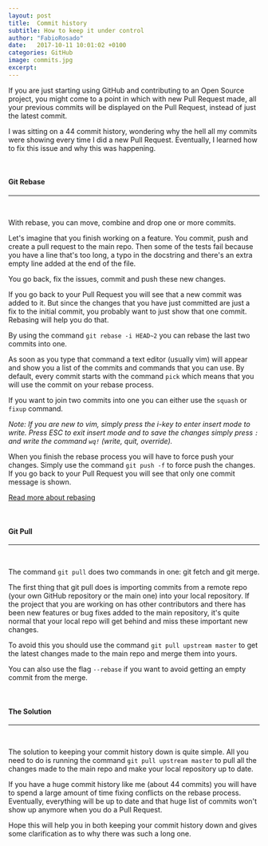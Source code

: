 ```yaml
---
layout: post
title:  Commit history
subtitle: How to keep it under control
author: "FabioRosado"
date:   2017-10-11 10:01:02 +0100
categories: GitHub
image: commits.jpg
excerpt: 
---
```


If you are just starting using GitHub and contributing to an Open Source project, you might come to a point in which with new Pull Request made, all your previous commits will be displayed on the Pull Request, instead of just the latest commit.

I was sitting on a 44 commit history, wondering why the hell all my commits were showing every time I did a new Pull Request. Eventually, I learned how to fix this issue and why this was happening.

&nbsp;
#### Git Rebase
-----
&nbsp;

With rebase, you can move, combine and drop one or more commits.

Let's imagine that you finish working on a feature. You commit, push and create a pull request to the main repo. Then some of the tests fail because you have a line that's too long, a typo in the docstring and there's an extra empty line added at the end of the file. 

You go back, fix the issues, commit and push these new changes.

If you go back to your Pull Request you will see that a new commit was added to it. But since the changes that you have just committed are just a fix to the initial commit, you probably want to just show that one commit. Rebasing will help you do that.

By using the command `git rebase -i HEAD~2` you can rebase the last two commits into one. 

As soon as you type that command a text editor (usually vim) will appear and show you a list of the commits and commands that you can use. By default, every commit starts with the command `pick` which means that you will use the commit on your rebase process. 

If you want to join two commits into one you can either use the `squash` or `fixup` command. 

_Note: If you are new to vim, simply press the i-key to enter insert mode to write. Press ESC to exit insert mode and to save the changes simply press `:` and write the command `wq!` (write, quit, override)._

When you finish the rebase process you will have to force push your changes. Simply use the command `git push -f` to force push the changes. If you go back to your Pull Request you will see that only one commit message is shown.

[Read more about rebasing](https://www.atlassian.com/git/tutorials/rewriting-history/git-rebase)


&nbsp;
#### Git Pull
-----
&nbsp;

The command `git pull` does two commands in one: git fetch and git merge.

The first thing that git pull does is importing commits from a remote repo (your own GitHub repository or the main one) into your local repository. If the project that you are working on has other contributors and there has been new features or bug fixes added to the main repository, it's quite normal that your local repo will get behind and miss these important new changes.

To avoid this you should use the command `git pull upstream master` to get the latest changes made to the main repo and merge them into yours. 

You can also use the flag `--rebase` if you want to avoid getting an empty commit from the merge.

&nbsp;
#### The Solution
-----
&nbsp;

The solution to keeping your commit history down is quite simple. All you need to do is running the command `git pull upstream master` to pull all the changes made to the main repo and make your local repository up to date. 

If you have a huge commit history like me (about 44 commits) you will have to spend a large amount of time fixing conflicts on the rebase process. Eventually, everything will be up to date and that huge list of commits won't show up anymore when you do a Pull Request.

Hope this will help you in both keeping your commit history down and gives some clarification as to why there was such a long one.

&nbsp;

